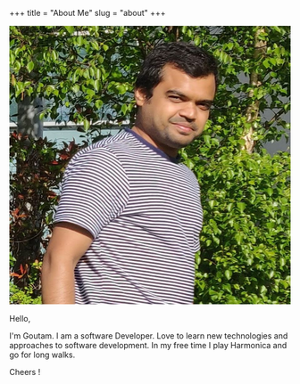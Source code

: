 +++
title = "About Me"
slug = "about"
+++

![Image of Yaktocat](https://raw.githubusercontent.com/goutamsh/blog/master/resources/images/Goutam.JPG)

Hello,

I'm Goutam. I am a software Developer. Love to learn new technologies and approaches to software development.
In my free time I play Harmonica and go for long walks.

Cheers !
